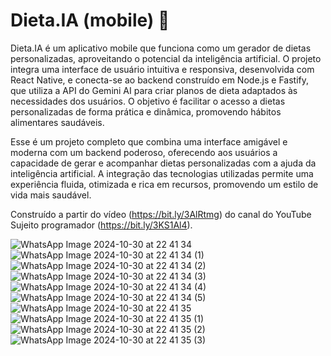 # Dieta.IA (mobile) 🥗

Dieta.IA é um aplicativo mobile que funciona como um gerador de dietas personalizadas, aproveitando o potencial da inteligência artificial. O projeto integra uma interface de usuário intuitiva e responsiva, desenvolvida com React Native, e conecta-se ao backend construído em Node.js e Fastify, que utiliza a API do Gemini AI para criar planos de dieta adaptados às necessidades dos usuários. O objetivo é facilitar o acesso a dietas personalizadas de forma prática e dinâmica, promovendo hábitos alimentares saudáveis.

Esse é um projeto completo que combina uma interface amigável e moderna com um backend poderoso, oferecendo aos usuários a capacidade de gerar e acompanhar dietas personalizadas com a ajuda da inteligência artificial. A integração das tecnologias utilizadas permite uma experiência fluida, otimizada e rica em recursos, promovendo um estilo de vida mais saudável.

Construído a partir do vídeo (https://bit.ly/3AlRtmg) do canal do YouTube Sujeito programador (https://bit.ly/3KS1Al4).

![WhatsApp Image 2024-10-30 at 22 41 34](https://github.com/user-attachments/assets/f6165901-453a-48ca-90a0-c4184e39393e)
![WhatsApp Image 2024-10-30 at 22 41 34 (1)](https://github.com/user-attachments/assets/9d75d0a2-c793-4127-9ac9-2d73150d7b0d)
![WhatsApp Image 2024-10-30 at 22 41 34 (2)](https://github.com/user-attachments/assets/41496cb7-f676-49a6-af34-1d5f21260f33)
![WhatsApp Image 2024-10-30 at 22 41 34 (3)](https://github.com/user-attachments/assets/416af30b-ff80-4d56-8c01-51d87cf812bf)
![WhatsApp Image 2024-10-30 at 22 41 34 (4)](https://github.com/user-attachments/assets/2378b02c-aa01-4352-a682-3252daf07acd)
![WhatsApp Image 2024-10-30 at 22 41 34 (5)](https://github.com/user-attachments/assets/33f01941-48f5-4998-945c-66862dc8943c)
![WhatsApp Image 2024-10-30 at 22 41 35](https://github.com/user-attachments/assets/26054db8-f175-4357-ac7a-dc3d6b08c670)
![WhatsApp Image 2024-10-30 at 22 41 35 (1)](https://github.com/user-attachments/assets/e94c7fd8-f03a-420e-8c56-96d4e05ad082)
![WhatsApp Image 2024-10-30 at 22 41 35 (2)](https://github.com/user-attachments/assets/0fdeb805-089b-4d3d-86d9-bbb4ccbeb281)
![WhatsApp Image 2024-10-30 at 22 41 35 (3)](https://github.com/user-attachments/assets/b195b899-6997-4e1f-959c-03a3cd2cab85)


